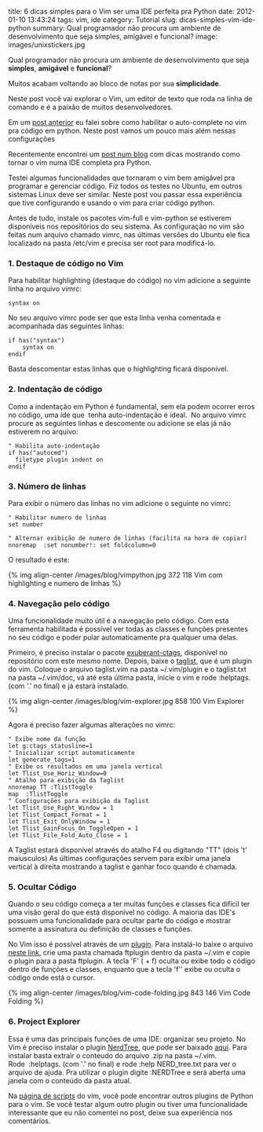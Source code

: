 title: 6 dicas simples para o Vim ser uma IDE perfeita pra Python
date: 2012-01-10 13:43:24
tags: vim, ide
category: Tutorial
slug: dicas-simples-vim-ide-python
summary: Qual programador não procura um ambiente de desenvolvimento que seja simples, amigável e funcional?
image: images/unixstickers.jpg

Qual programador não procura um ambiente de desenvolvimento que seja **simples**, **amigável** e **funcional**?

Muitos acabam voltando ao bloco de notas por sua **simplicidade**.

Neste post você vai explorar o Vim, um editor de texto que roda na linha de comando e é a paixão de muitos desenvolvedores.

Em um [post anterior](http://www.pythonize.org/programando-em-python-no-vim/ "Programando em Python no Vim") eu falei sobre como habilitar o auto-complete no vim pra código em python. Neste post vamos um pouco mais além nessas configurações

Recentemente encontrei um [post num blog](http://dancingpenguinsoflight.com/2009/02/python-and-vim-make-your-own-ide/) com dicas mostrando como tornar o vim numa IDE completa pra Python.

Testei algumas funcionalidades que tornaram o vim bem amigável pra programar e gerenciar código. Fiz todos os testes no Ubuntu, em outros sistemas Linux deve ser similar. Neste post vou passar essa experiência que tive configurando e usando o vim para criar código python.

Antes de tudo, instale os pacotes vim-full e vim-python se estiverem disponíveis nos repositórios do seu sistema. As configuração no vim são feitas num arquivo chamado vimrc, nas últimas versões do Ubuntu ele fica localizado na pasta /etc/vim e precisa ser root para modificá-lo.

### 1. Destaque de código no Vim

Para habilitar highlighting (destaque do código) no vim adicione a seguinte linha no arquivo vimrc:

    syntax on

No seu arquivo vimrc pode ser que esta linha venha comentada e acompanhada das seguintes linhas:

    if has("syntax")
        syntax on
    endif


Basta descomentar estas linhas que o highlighting ficará disponível.

### 2. Indentação de código

Como a indentação em Python é fundamental, sem ela podem ocorrer erros no código, uma ide que  tenha auto-indentação é ideal.  No arquivo vimrc procure as seguintes linhas e descomente ou adicione se elas já não estiverem no arquivo:

    " Habilita auto-indentação
    if has("autocmd")
      filetype plugin indent on
    endif


### 3. Número de linhas

Para exibir o número das linhas no vim adicione o seguinte no vimrc:

    " Habilitar numero de linhas
    set number

    " Alternar exibição de numero de linhas (facilita na hora de copiar)
    nnoremap  :set nonumber!: set foldcolumn=0

O resultado é este:

{% img align-center /images/blog/vimpython.jpg 372 118 Vim com highlighting e numero de linhas %}

### 4. Navegação pelo código

Uma funcionalidade muito útil é a navegação pelo código. Com esta ferramenta habilitada é possível ver todas as classes e funções presentes no seu código e poder pular automaticamente pra qualquer uma delas.

Primeiro, é preciso instalar o pacote [exuberant-ctags](http://ctags.sourceforge.net/), disponível no repositório com este mesmo nome. Depois, baixe o [taglist](http://www.vim.org/scripts/script.php?script_id=273), que é um plugin do vim. Coloque o arquivo taglist.vim na pasta \~/.vim/plugin e o taglist.txt na pasta \~/.vim/doc, vá até esta última pasta, inicie o vim e rode :helptags. (com '.' no final) e já estará instalado.

{% img align-center /images/blog/vim-explorer.jpg 858 100 Vim Explorer %}

Agora é preciso fazer algumas alterações no vimrc:

    " Exibe nome da função
    let g:ctags_statusline=1
    " Inicializar script automaticamente
    let generate_tags=1
    " Exibe os resultados em uma janela vertical
    let Tlist_Use_Horiz_Window=0
    " Atalho para exibição da Taglist
    nnoremap TT :TlistToggle
    map  :TlistToggle
    " Configurações para exibição da Taglist
    let Tlist_Use_Right_Window = 1
    let Tlist_Compact_Format = 1
    let Tlist_Exit_OnlyWindow = 1
    let Tlist_GainFocus_On_ToggleOpen = 1
    let Tlist_File_Fold_Auto_Close = 1


A Taglist estará disponível através do atalho F4 ou digitando "TT" (dois 't' maiusculos) As últimas configurações servem para exibir uma janela vertical à direita mostrando a taglist e ganhar foco quando é chamada.

### 5. Ocultar Código

Quando o seu código começa a ter muitas funções e classes fica difícil ter uma visão geral do que está disponível no código. A maioria das IDE's possuem uma funcionalidade para ocultar parte do código e mostrar somente a assinatura ou definição de classes e funções.

No Vim isso é possível através de um [plugin](http://www.vim.org/scripts/script.php?script_id=1494). Para instalá-lo baixe o arquivo [neste link](http://www.vim.org/scripts/script.php?script_id=1494), crie uma pasta chamada ftplugin dentro da pasta \~/.vim e copie o plugin para a pasta ftplugin. A tecla 'F' (<Shift> + f) oculta ou exibe todo o código dentro de funções e classes, enquanto que a tecla 'f'' exibe ou oculta o código onde está o cursor.

{% img align-center /images/blog/vim-code-folding.jpg 843 146 Vim Code Folding %}

### 6. Project Explorer

Essa é uma das principais funções de uma IDE: organizar seu projeto. No Vim é preciso instalar o plugin [NerdTree](http://www.vim.org/scripts/script.php?script_id=1658), que pode ser baixado [aqui](http://www.vim.org/scripts/script.php?script_id=1658). Para instalar basta extrair o conteudo do arquivo .zip na pasta \~/.vim. Rode  :helptags. (com '.' no final) e rode :help NERD\_tree.txt para ver o arquivo de ajuda. Pra utilizar o plugin digite :NERDTree e será aberta uma janela com o conteúdo da pasta atual.

Na [página de scripts](http://www.vim.org/scripts/index.php) do vim, você pode encontrar outros plugins de Python para o vim. Se você testar algum outro plugin ou tiver uma funcionalidade interessante que eu não comentei no post, deixe sua experiência nos comentários.
